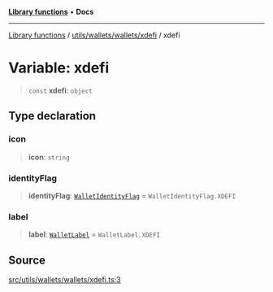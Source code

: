 [**Library functions**](../../../../../README.md) • **Docs**

***

[Library functions](../../../../../modules.md) / [utils/wallets/wallets/xdefi](../README.md) / xdefi

# Variable: xdefi

> `const` **xdefi**: `object`

## Type declaration

### icon

> **icon**: `string`

### identityFlag

> **identityFlag**: [`WalletIdentityFlag`](../../../types/enumerations/WalletIdentityFlag.md) = `WalletIdentityFlag.XDEFI`

### label

> **label**: [`WalletLabel`](../../../types/enumerations/WalletLabel.md) = `WalletLabel.XDEFI`

## Source

[src/utils/wallets/wallets/xdefi.ts:3](https://github.com/bgd-labs/fe-shared/blob/bcb81f075c57b42adfeb5f3e6c387d13f532f431/src/utils/wallets/wallets/xdefi.ts#L3)
